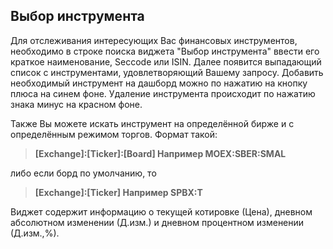 

## **Выбор инструмента**

Для отслеживания интересующих Вас финансовых инструментов, необходимо в строке поиска виджета "Выбор инструмента" ввести его краткое наименование, Seccode или ISIN. Далее появится выпадающий список с инструментами, удовлетворяющий Вашему запросу. Добавить необходимый инструмент на дашборд можно по нажатию на кнопку плюса на синем фоне. Удаление инструмента происходит по нажатию знака минус на красном фоне.

Также Вы можете искать инструмент на определённой бирже и с определённым режимом торгов. Формат такой:

>    **[Exchange]:[Ticker]:[Board] Например MOEX:SBER:SMAL**

либо если борд по умолчанию, то  

> **[Exchange]:[Ticker] Например SPBX:T**

Виджет содержит информацию о текущей котировке (Цена), дневном абсолютном изменении (Д.изм.) и дневном процентном изменении (Д.изм.,%).
